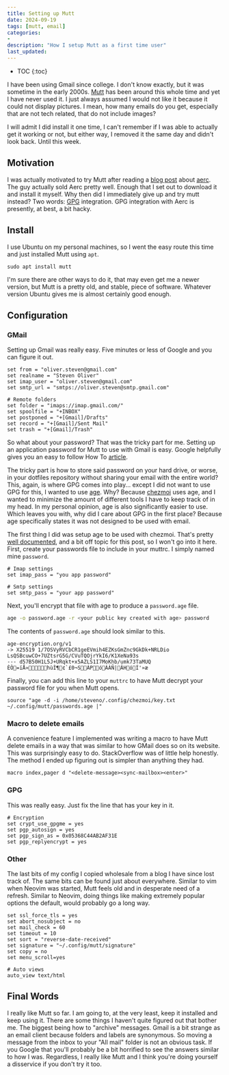 ```yaml
---
title: Setting up Mutt
date: 2024-09-19
tags: [mutt, email]
categories:
-
description: "How I setup Mutt as a first time user"
last_updated:
---
```


* TOC
{:toc}

I have been using Gmail since college. I don't know exactly, but it was sometime
in the early 2000s. [Mutt](http://www.mutt.org/) has been around this whole time
and yet I have never used it. I just always assumed I would not like it because
it could not display pictures. I mean, how many emails do you get, especially
that are not tech related, that do not include images? 
<!--more-->
I will admit I did install it one time, I can't remember if I was able to
actually get it working or not, but either way, I removed it the same day and
didn't look back. Until this week.

## Motivation

I was actually motivated to try Mutt after reading a [blog
post](https://blog.sergeantbiggs.net/posts/aerc-a-well-crafted-tui-for-email/)
about [aerc](https://aerc-mail.org/). The guy actually sold Aerc pretty well.
Enough that I set out to download it and install it myself. Why then did I
immediately give up and try mutt instead? Two words: [GPG](https://gnupg.org/)
integration. GPG integration with Aerc is presently, at best, a bit hacky.

## Install

I use Ubuntu on my personal machines, so I went the easy route this time and
just installed Mutt using `apt`.

```shell
sudo apt install mutt
```

I'm sure there are other ways to do it, that may even get me a newer version,
but Mutt is a pretty old, and stable, piece of software. Whatever version Ubuntu
gives me is almost certainly good enough.

## Configuration

### GMail

Setting up Gmail was really easy. Five minutes or less of Google and you can
figure it out.

```text
set from = "oliver.steven@gmail.com"
set realname = "Steven Oliver"
set imap_user = "oliver.steven@gmail.com"
set smtp_url = "smtps://oliver.steven@smtp.gmail.com"

# Remote folders
set folder = "imaps://imap.gmail.com/"
set spoolfile = "+INBOX"
set postponed = "+[Gmail]/Drafts"
set record = "+[Gmail]/Sent Mail"
set trash = "+[Gmail]/Trash"
```

So what about your password? That was the tricky part for me. Setting up an
application password for Mutt to use with Gmail is easy. Google helpfully gives
you an easy to follow How To
[article](https://knowledge.workspace.google.com/kb/how-to-create-app-passwords-000009237).

The tricky part is how to store said password on your hard drive, or worse, in
your dotfiles repository without sharing your email with the entire world? This,
again, is where GPG comes into play... except I did not want to use GPG for
this, I wanted to use [age](https://github.com/FiloSottile/age). Why? Because
[chezmoi](https://www.chezmoi.io/) uses age, and I wanted to minimize the amount
of different tools I have to keep track of in my head. In my personal opinion,
age is also significantly easier to use. Which leaves you with, why did I care
about GPG in the first place? Because age specifically states it was not
designed to be used with email.

The first thing I did was setup age to be used with chezmoi. That's pretty [well
documented](https://www.chezmoi.io/user-guide/encryption/age/), and a bit off
topic for this post, so I won't go into it here. First, create your passwords
file to include in your muttrc. I simply named mine `password`.

```text
# Imap settings
set imap_pass = "you app password"

# Smtp settings
set smtp_pass = "your app password"
```

Next, you'll encrypt that file with age to produce a `password.age` file.
```bash
age -o password.age -r <your public key created with age> password
```

The contents of `password.age` should look similar to this.
```text
age-encryption.org/v1
-> X25519 1/7OSVyRVCbCR1geEVmih4EZKsGmZnc9GkDk+NRLDio
LsQSBcuwCO+7UZtsrG5G/CVuTQOjrYkI6/K1XeNa93s
--- d57B50H1L5J+URqkt+x5AZLS1I7MoKhb/umk73TaMUQ
ÈÒ=ïÅ»hùÌ¶¢`£0¬SÁPóÁÀÑ|ÂHóÍ'»æ
```

Finally, you can add this line to your `muttrc` to have Mutt decrypt your
password file for you when Mutt opens.
```text
source "age -d -i /home/steveno/.config/chezmoi/key.txt ~/.config/mutt/passwords.age |"
```

### Macro to delete emails
A convenience feature I implemented was writing a macro to have Mutt delete
emails in a way that was similar to how GMail does so on its website. This was
surprisingly easy to do. StackOverflow was of little help honestly. The method I
ended up figuring out is simpler than anything they had.

```text
macro index,pager d "<delete-message><sync-mailbox><enter>"
```

### GPG
This was really easy. Just fix the line that has your key in it.

```text
# Encryption
set crypt_use_gpgme = yes
set pgp_autosign = yes
set pgp_sign_as = 0x05368C44AB2AF31E
set pgp_replyencrypt = yes
```

### Other

The last bits of my config I copied wholesale from a blog I have since lost
track of. The same bits can be found just about everywhere. Similar to vim when
Neovim was started, Mutt feels old and in desperate need of a refresh. Similar
to Neovim, doing things like making extremely popular options the default, would
probably go a long way.

```text
set ssl_force_tls = yes
set abort_nosubject = no
set mail_check = 60
set timeout = 10
set sort = "reverse-date-received"
set signature = "~/.config/mutt/signature"
set copy = no
set menu_scroll=yes

# Auto views
auto_view text/html
```

## Final Words

I really like Mutt so far. I am going to, at the very least, keep it installed
and keep using it. There are some things I haven't quite figured out that bother
me. The biggest being how to "archive" messages. Gmail is a bit strange as an
email client because folders and labels are synonymous. So moving a message from
the inbox to your "All mail" folder is not an obvious task. If you Google that
you'll probably be a bit horrified to see the answers similar to how I was.
Regardless, I really like Mutt and I think you're doing yourself a disservice if
you don't try it too.

